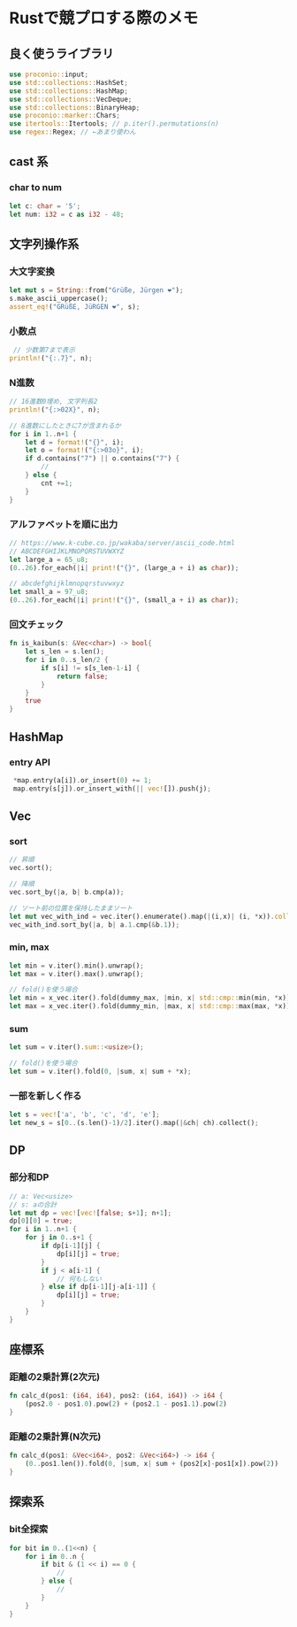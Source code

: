 # Rustで競プロする際のメモ

## 良く使うライブラリ
```rust
use proconio::input;
use std::collections::HashSet;
use std::collections::HashMap;
use std::collections::VecDeque;
use std::collections::BinaryHeap;
use proconio::marker::Chars;
use itertools::Itertools; // p.iter().permutations(n)
use regex::Regex; // ←あまり使わん
```

## cast 系
### char to num
```rust
let c: char = '5';
let num: i32 = c as i32 - 48;
```

## 文字列操作系
### 大文字変換
```rust
let mut s = String::from("Grüße, Jürgen ❤");
s.make_ascii_uppercase();
assert_eq!("GRüßE, JüRGEN ❤", s);
```

### 小数点
```rust
 // 少数第7まで表示
println!("{:.7}", n);
```

### N進数
```rust
// 16進数0埋め, 文字列長2
println!("{:>02X}", n); 

// 8進数にしたときに7が含まれるか
for i in 1..n+1 {
    let d = format!("{}", i);
    let o = format!("{:>03o}", i);
    if d.contains("7") || o.contains("7") {
        //
    } else {
        cnt +=1;
    }
}
```

### アルファベットを順に出力
```rust
// https://www.k-cube.co.jp/wakaba/server/ascii_code.html
// ABCDEFGHIJKLMNOPQRSTUVWXYZ
let large_a = 65_u8;
(0..26).for_each(|i| print!("{}", (large_a + i) as char));

// abcdefghijklmnopqrstuvwxyz
let small_a = 97_u8;
(0..26).for_each(|i| print!("{}", (small_a + i) as char));
```

### 回文チェック
```rust
fn is_kaibun(s: &Vec<char>) -> bool{
    let s_len = s.len();
    for i in 0..s_len/2 {
        if s[i] != s[s_len-1-i] {
            return false;
        }
    }
    true
}
```

## HashMap
### entry API
```rust
 *map.entry(a[i]).or_insert(0) += 1;
 map.entry(s[j]).or_insert_with(|| vec![]).push(j);
```

## Vec
### sort
```rust
// 昇順
vec.sort();

// 降順
vec.sort_by(|a, b| b.cmp(a));

// ソート前の位置を保持したままソート
let mut vec_with_ind = vec.iter().enumerate().map(|(i,x)| (i, *x)).collect::<Vec<(usize,usize)>>();
vec_with_ind.sort_by(|a, b| a.1.cmp(&b.1));
```

### min, max
```rust
let min = v.iter().min().unwrap();
let max = v.iter().max().unwrap();

// fold()を使う場合
let min = x_vec.iter().fold(dummy_max, |min, x| std::cmp::min(min, *x));
let max = x_vec.iter().fold(dummy_min, |max, x| std::cmp::max(max, *x));
```

### sum
```rust
let sum = v.iter().sum::<usize>();

// fold()を使う場合
let sum = v.iter().fold(0, |sum, x| sum + *x);
```

### 一部を新しく作る
```rust
let s = vec!['a', 'b', 'c', 'd', 'e']; 
let new_s = s[0..(s.len()-1)/2].iter().map(|&ch| ch).collect();
```

## DP
### 部分和DP
```rust
// a: Vec<usize>
// s: aの合計
let mut dp = vec![vec![false; s+1]; n+1];
dp[0][0] = true;
for i in 1..n+1 {
    for j in 0..s+1 {
        if dp[i-1][j] {
            dp[i][j] = true;
        }
        if j < a[i-1] {
            // 何もしない
        } else if dp[i-1][j-a[i-1]] {
            dp[i][j] = true;
        }
    }
}
```

## 座標系
### 距離の2乗計算(2次元)
```rust
fn calc_d(pos1: (i64, i64), pos2: (i64, i64)) -> i64 {
    (pos2.0 - pos1.0).pow(2) + (pos2.1 - pos1.1).pow(2) 
}
```

### 距離の2乗計算(N次元)
```rust
fn calc_d(pos1: &Vec<i64>, pos2: &Vec<i64>) -> i64 {
    (0..pos1.len()).fold(0, |sum, x| sum + (pos2[x]-pos1[x]).pow(2))
}
```

## 探索系
### bit全探索
```rust
for bit in 0..(1<<n) {
    for i in 0..n {
        if bit & (1 << i) == 0 {
            //
        } else {
            //
        }
    }
}
```